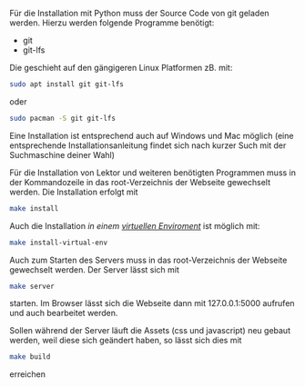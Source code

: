 Für die Installation mit Python muss der Source Code von git geladen werden. Hierzu werden folgende Programme benötigt:
- git
- git-lfs

Die geschieht auf den gängigeren Linux Platformen zB. mit:
```bash
sudo apt install git git-lfs
```
oder
```bash
sudo pacman -S git git-lfs
```
Eine Installation ist entsprechend auch auf Windows und Mac möglich (eine entsprechende Installationsanleitung findet sich nach kurzer Such mit der Suchmaschine deiner Wahl)

Für die Installation von Lektor und weiteren benötigten Programmen muss in der Kommandozeile in das root-Verzeichnis der Webseite gewechselt werden. Die Installation erfolgt mit
```bash
make install
```
Auch die Installation *in einem [virtuellen Enviroment](https://docs.python.org/3/tutorial/venv.html)* ist möglich mit:
```bash
make install-virtual-env
```

Auch zum Starten des Servers muss in das root-Verzeichnis der Webseite gewechselt werden. Der Server lässt sich mit
```bash
make server
```
starten. Im Browser lässt sich die Webseite dann mit 127.0.0.1:5000 aufrufen und auch bearbeitet werden.

Sollen während der Server läuft die Assets (css und javascript) neu gebaut werden, weil diese sich geändert haben, so lässt sich dies mit
```bash
make build
```
erreichen